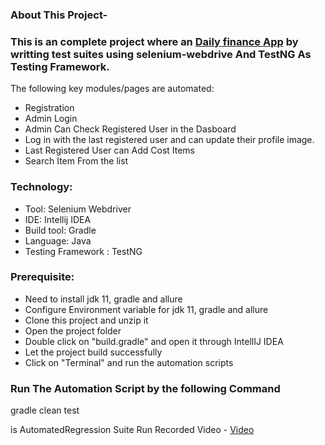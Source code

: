 ### About This Project-

### This is an complete project where an [Daily finance App](https://dailyfinance.roadtocareer.net/) by writting test suites using selenium-webdrive And TestNG  As Testing Framework.

The following key modules/pages are automated:

- Registration
- Admin Login
- Admin Can Check Registered User in the Dasboard
- Log in with the last registered user and can update their profile image.
- Last Registered User can Add Cost Items
- Search Item From the list
### Technology:
- Tool: Selenium Webdriver
- IDE: Intellij IDEA
- Build tool: Gradle
- Language: Java
- Testing Framework : TestNG

### Prerequisite:

- Need to install jdk 11, gradle and allure
- Configure Environment variable for jdk 11, gradle and allure
- Clone this project and unzip it
- Open the project folder
- Double click on "build.gradle" and open it through IntellIJ IDEA
- Let the project build successfully
- Click on "Terminal" and run the automation scripts

### Run The Automation Script by the following Command
gradle clean test 

is AutomatedRegression Suite Run Recorded Video - [Video](https://screenrec.com/share/MfwIolKnQg)
